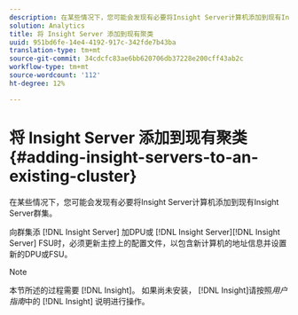 ```yaml
---
description: 在某些情况下，您可能会发现有必要将Insight Server计算机添加到现有Insight Server群集。
solution: Analytics
title: 将 Insight Server 添加到现有聚类
uuid: 951bd6fe-14e4-4192-917c-342fde7b43ba
translation-type: tm+mt
source-git-commit: 34cdcfc83ae6bb620706db37228e200cff43ab2c
workflow-type: tm+mt
source-wordcount: '112'
ht-degree: 12%

---
```



# 将 Insight Server 添加到现有聚类{#adding-insight-servers-to-an-existing-cluster}

在某些情况下，您可能会发现有必要将Insight Server计算机添加到现有Insight Server群集。

向群集添 [!DNL Insight Server] 加DPU或 [!DNL Insight Server][!DNL Insight Server] FSU时，必须更新主控上的配置文件，以包含新计算机的地址信息并设置新的DPU或FSU。

>[!NOTE]
>
>本节所述的过程需要 [!DNL Insight]。 如果尚未安装， [!DNL Insight]请按照*用户指南*中的 [!DNL Insight] 说明进行操作。

